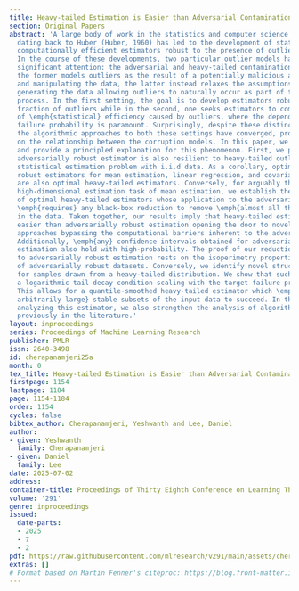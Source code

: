```yaml
---
title: Heavy-tailed Estimation is Easier than Adversarial Contamination
section: Original Papers
abstract: 'A large body of work in the statistics and computer science communities
  dating back to Huber (Huber, 1960) has led to the development of statistically and
  computationally efficient estimators robust to the presence of outliers in data.
  In the course of these developments, two particular outlier models have received
  significant attention: the adversarial and heavy-tailed contamination models. While
  the former models outliers as the result of a potentially malicious adversary inspecting
  and manipulating the data, the latter instead relaxes the assumptions on the distribution
  generating the data allowing outliers to naturally occur as part of the data generating
  process. In the first setting, the goal is to develop estimators robust to the largest
  fraction of outliers while in the second, one seeks estimators to combat the loss
  of \emph{statistical} efficiency caused by outliers, where the dependence on the
  failure probability is paramount. Surprisingly, despite these distinct motivations,
  the algorithmic approaches to both these settings have converged, prompting questions
  on the relationship between the corruption models. In this paper, we investigate
  and provide a principled explanation for this phenomenon. First, we prove that \emph{any}
  adversarially robust estimator is also resilient to heavy-tailed outliers for \emph{any}
  statistical estimation problem with i.i.d data. As a corollary, optimal adversarially
  robust estimators for mean estimation, linear regression, and covariance estimation
  are also optimal heavy-tailed estimators. Conversely, for arguably the simplest
  high-dimensional estimation task of mean estimation, we establish the existence
  of optimal heavy-tailed estimators whose application to the adversarial setting
  \emph{requires} any black-box reduction to remove \emph{almost all the outliers}
  in the data. Taken together, our results imply that heavy-tailed estimation is likely
  easier than adversarially robust estimation opening the door to novel algorithmic
  approaches bypassing the computational barriers inherent to the adversarial setting.
  Additionally, \emph{any} confidence intervals obtained for adversarially robust
  estimation also hold with high-probability. The proof of our reduction from heavy-tailed
  to adversarially robust estimation rests on the isoperimetry properties of the set
  of adversarially robust datasets. Conversely, we identify novel structural properties
  for samples drawn from a heavy-tailed distribution. We show that such a sample obeys
  a logarithmic tail-decay condition scaling with the target failure probability.
  This allows for a quantile-smoothed heavy-tailed estimator which \emph{requires
  arbitrarily large} stable subsets of the input data to succeed. In the process of
  analyzing this estimator, we also strengthen the analysis of algorithms utilized
  previously in the literature.'
layout: inproceedings
series: Proceedings of Machine Learning Research
publisher: PMLR
issn: 2640-3498
id: cherapanamjeri25a
month: 0
tex_title: Heavy-tailed Estimation is Easier than Adversarial Contamination
firstpage: 1154
lastpage: 1184
page: 1154-1184
order: 1154
cycles: false
bibtex_author: Cherapanamjeri, Yeshwanth and Lee, Daniel
author:
- given: Yeshwanth
  family: Cherapanamjeri
- given: Daniel
  family: Lee
date: 2025-07-02
address:
container-title: Proceedings of Thirty Eighth Conference on Learning Theory
volume: '291'
genre: inproceedings
issued:
  date-parts:
  - 2025
  - 7
  - 2
pdf: https://raw.githubusercontent.com/mlresearch/v291/main/assets/cherapanamjeri25a/cherapanamjeri25a.pdf
extras: []
# Format based on Martin Fenner's citeproc: https://blog.front-matter.io/posts/citeproc-yaml-for-bibliographies/
---
```

